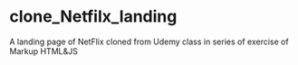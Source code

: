 # clone_Netfilx_landing
A landing page of NetFlix cloned from Udemy class in series of exercise of Markup HTML&amp;JS

